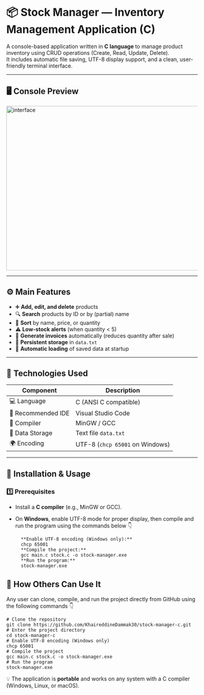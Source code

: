 # 📦 Stock Manager — Inventory Management Application (C)

A console-based application written in **C language** to manage product inventory using CRUD operations (Create, Read, Update, Delete).  
It includes automatic file saving, UTF-8 display support, and a clean, user-friendly terminal interface.

---

## 🖥️ Console Preview
<img width="732" height="432" alt="interface" src="https://github.com/user-attachments/assets/41c06bb5-e0c7-4008-9af6-12ce9738b2d2" />

---

## ⚙️ Main Features

- ➕ **Add, edit, and delete** products  
- 🔍 **Search** products by ID or by (partial) name  
- 🟰 **Sort** by name, price, or quantity  
- ⚠️ **Low-stock alerts** (when quantity < 5)  
- 🧾 **Generate invoices** automatically (reduces quantity after sale)  
- 💾 **Persistent storage** in `data.txt`  
- 📂 **Automatic loading** of saved data at startup  

---

## 🧰 Technologies Used

| Component | Description |
|------------|--------------|
| 💻 Language | C (ANSI C compatible) |
| 🧠 Recommended IDE | Visual Studio Code |
| 🔧 Compiler | MinGW / GCC |
| 📁 Data Storage | Text file `data.txt` |
| 🌍 Encoding | UTF-8 (`chcp 65001` on Windows) |

---

## 🚀 Installation & Usage

### 1️⃣ Prerequisites
- Install a **C compiler** (e.g., MinGW or GCC).  
- On **Windows**, enable UTF-8 mode for proper display, then compile and run the program using the commands below 👇  

        **Enable UTF-8 encoding (Windows only):**  
        chcp 65001  
        **Compile the project:**  
        gcc main.c stock.c -o stock-manager.exe  
        **Run the program:**  
        stock-manager.exe 



## 👥 How Others Can Use It

Any user can clone, compile, and run the project directly from GitHub using the following commands 👇  

    # Clone the repository
    git clone https://github.com/KhaireddineDammak30/stock-manager-c.git
    # Enter the project directory
    cd stock-manager-c
    # Enable UTF-8 encoding (Windows only)
    chcp 65001
    # Compile the project
    gcc main.c stock.c -o stock-manager.exe
    # Run the program
    stock-manager.exe

💡 The application is **portable** and works on any system with a C compiler  
(Windows, Linux, or macOS).
